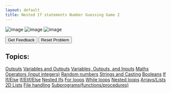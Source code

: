 ```yaml
---
layout: default
title: Nested If statements Number Guessing Game 2
---
```

![image](https://user-images.githubusercontent.com/68385109/226178896-5753063b-067a-4172-b295-537718182b1e.png)
![image](https://user-images.githubusercontent.com/68385109/226179002-a2609f91-90e5-40a1-8e41-37d491d64932.png)
![image](https://user-images.githubusercontent.com/68385109/226178977-7d107e04-4681-4ab3-84ad-acbd43063d24.png)

<div id="0-sortableTrash" class="sortable-code"></div> 
<div id="0-sortable" class="sortable-code"></div> 
<div style="clear:both;"></div> 
<p> 
    <input id="0-feedbackLink" value="Get Feedback" type="button" /> 
    <input id="0-newInstanceLink" value="Reset Problem" type="button" /> 
</p> 
<script type="text/javascript"> 
(function(){
  var initial = "#The order of the code has been mixed up. Rearrange it so that it makes sense.\n" +
    "import random\n" +
    "luckyNumber = random.randint(1,10)\n" +
    "play = input(&quot;Want to play a game? y/n &quot;)\n" +
    "if (play == &quot;y&quot;):\n" +
    "  guess = int(input(&quot;Guess my number which is between 1 and 10. If you get it right, I will give you £10. &quot;))\n" +
    " \n" +
    "  if (guess == luckyNumber):\n" +
    "    print(&quot;Well done! You guessed my number.&quot;)\n" +
    "    \n" +
    "  else:\n" +
    "     print(&quot;Unlucky. Now you have to pay me £1! The number I was thinking of was&quot;, luckyNumber)\n" +
    "IF play = &quot;y&quot;: #distractor";
  var parsonsPuzzle = new ParsonsWidget({
    "sortableId": "0-sortable",
    "max_wrong_lines": 1,
    "grader": ParsonsWidget._graders.LineBasedGrader,
    "exec_limit": 2500,
    "can_indent": true,
    "x_indent": 50,
    "lang": "en",
    "show_feedback": true,
    "trashId": "0-sortableTrash"
  });
  parsonsPuzzle.init(initial);
  parsonsPuzzle.shuffleLines();
  $("#0-newInstanceLink").click(function(event){ 
      event.preventDefault(); 
      parsonsPuzzle.shuffleLines(); 
  }); 
  $("#0-feedbackLink").click(function(event){ 
      event.preventDefault(); 
      parsonsPuzzle.getFeedback(); 
  }); 
})(); 
</script>

## Topics:
[Outputs](./Outputs.html)
[Variables and Outputs](./Variables.html)
[Variables, Outputs, and Inputs](./Inputs.html)
[Maths Operators (input integers)](./Maths.html)
[Random numbers](./Random.html)
[Strings and Casting](./Casting.html)
[Booleans](./Booleans.html)
[If](./If.html)
[If/Else](./Else.html)
[If/Elif/Else](./Elif.html)
[Nested Ifs](./NestedIf.html)
[For loops](./For.html)
[While loops](./While.html)
[Nested loops](./NestedLoops.html)
[Arrays/Lists](./Arrays.html)
[2D Lists](./2D.html)
[File handling](./Files.html)
[Subprograms(functions/procedures)](./Subprograms.html)
